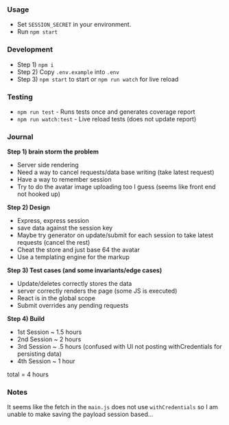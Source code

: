 ### Usage

* Set `SESSION_SECRET` in your environment.
* Run `npm start`

### Development

* Step 1) `npm i`
* Step 2) Copy `.env.example` into `.env`
* Step 3) `npm start` to start or `npm run watch` for live reload

### Testing

* `npm run test` - Runs tests once and generates coverage report
* `npm run watch:test` - Live reload tests (does not update report)

### Journal

**Step 1) brain storm the problem**

* Server side rendering
* Need a way to cancel requests/data base writing (take latest request)
* Have a way to remember session
* Try to do the avatar image uploading too I guess (seems like front end not hooked up)

**Step 2) Design**

* Express, express session
* save data against the session key
* Maybe try generator on update/submit for each session to take latest requests (cancel the rest)
* Cheat the store and just base 64 the avatar
* Use a templating engine for the markup

**Step 3) Test cases (and some invariants/edge cases)**

* Update/deletes correctly stores the data
* server correctly renders the page (some JS is executed)
* React is in the global scope
* Submit overrides any pending requests

**Step 4) Build**

* 1st Session ~ 1.5 hours
* 2nd Session ~ 2 hours
* 3rd Session ~ .5 hours (confused with UI not posting withCredentials for persisting data)
* 4th Session ~ 1 hour

total = 4 hours

### Notes

It seems like the fetch in the `main.js` does not use `withCredentials` so I am unable to make saving the payload session based...
